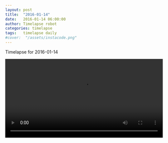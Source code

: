 ```yaml
---
layout: post
title:  "2016-01-14"
date:   2016-01-14 06:00:00
author: Timelapse robot
categories: timelapse
tags:	timelapse daily
#cover:  "/assets/instacode.png"
---
```

Timelapse for 2016-01-14

<video width="100%" controls="true">
  <source src="https://rest.s3for.me/bridgeinice/2016-01-14.webm" type="video/webm">
  <source src="https://rest.s3for.me/bridgeinice/2016-01-14.mp4" type="video/mp4">
  Your browser does not support the video tag.
</video>
